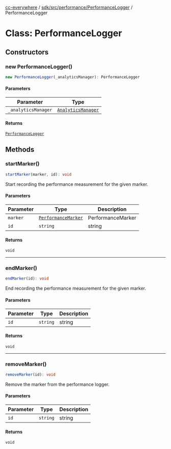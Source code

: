 [cc-everywhere](../../../../../index.md) / [sdk/src/performance/PerformanceLogger](../index.md) / PerformanceLogger

# Class: PerformanceLogger

## Constructors

### new PerformanceLogger()

```ts
new PerformanceLogger(_analyticsManager): PerformanceLogger
```

#### Parameters

| Parameter | Type |
| ------ | ------ |
| `_analyticsManager` | [`AnalyticsManager`](../../../analytics/AnalyticsManager/classes/AnalyticsManager.md) |

#### Returns

[`PerformanceLogger`](PerformanceLogger.md)

## Methods

### startMarker()

```ts
startMarker(marker, id): void
```

Start recording the performance measurement for the given marker.

#### Parameters

| Parameter | Type | Description |
| ------ | ------ | ------ |
| `marker` | [`PerformanceMarker`](../../PerformanceMarker/enumerations/PerformanceMarker.md) | PerformanceMarker |
| `id` | `string` | string |

#### Returns

`void`

***

### endMarker()

```ts
endMarker(id): void
```

End recording the performance measurement for the given marker.

#### Parameters

| Parameter | Type | Description |
| ------ | ------ | ------ |
| `id` | `string` | string |

#### Returns

`void`

***

### removeMarker()

```ts
removeMarker(id): void
```

Remove the marker from the performance logger.

#### Parameters

| Parameter | Type | Description |
| ------ | ------ | ------ |
| `id` | `string` | string |

#### Returns

`void`
